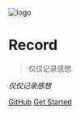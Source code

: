 ![logo](img/tb.png)

# Record

> 仅仅记录感想.

*仅仅记录感想*

[GitHub](https://github.com/muzeet/MyRecord)
[Get Started](#笔记)